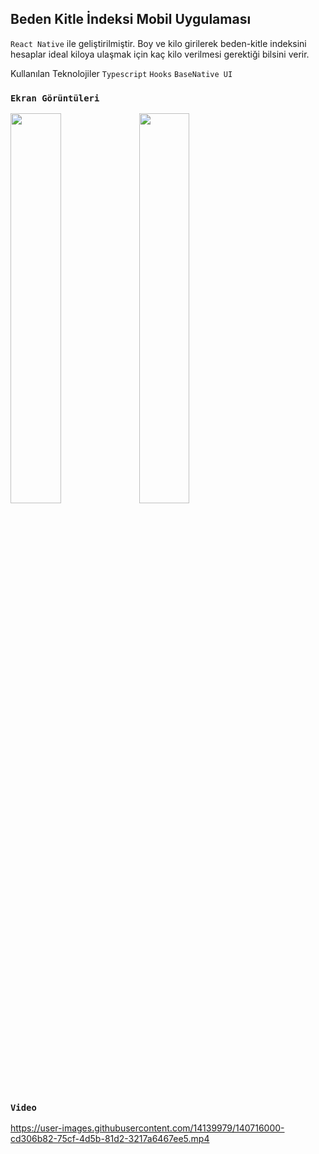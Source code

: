 ## Beden Kitle İndeksi Mobil Uygulaması

`React Native` ile geliştirilmiştir. Boy ve kilo girilerek beden-kitle indeksini hesaplar ideal kiloya ulaşmak için kaç kilo verilmesi gerektiği bilsini verir.

Kullanılan Teknolojiler
`Typescript`
`Hooks`
`BaseNative UI`

### `Ekran Görüntüleri`
<img src="https://i.hizliresim.com/m86x3eq.PNG" width=40% height=40%>
<img src="https://i.hizliresim.com/gntrizl.PNG" width=40% height=40%>
 
### `Video`

https://user-images.githubusercontent.com/14139979/140716000-cd306b82-75cf-4d5b-81d2-3217a6467ee5.mp4

